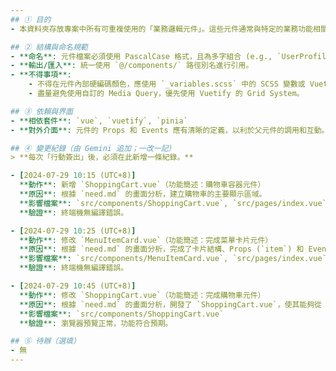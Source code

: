 ```yaml
---
## ① 目的
- 本資料夾存放專案中所有可重複使用的「業務邏輯元件」。這些元件通常與特定的業務功能相關，例如 `MenuItemCard` 或 `ShoppingCart`。

## ② 結構與命名規範
- **命名**: 元件檔案必須使用 PascalCase 格式，且為多字組合 (e.g., `UserProfile.vue`)。
- **輸出/匯入**: 統一使用 `@/components/` 路徑別名進行引用。
- **不得事項**: 
    - 不得在元件內部硬編碼顏色，應使用 `_variables.scss` 中的 SCSS 變數或 Vuetify theme。
    - 盡量避免使用自訂的 Media Query，優先使用 Vuetify 的 Grid System。

## ③ 依賴與界面
- **相依套件**: `vue`, `vuetify`, `pinia`
- **對外介面**: 元件的 Props 和 Events 應有清晰的定義，以利於父元件的調用和互動。

## ④ 變更紀錄（由 Gemini 追加；一改一記）
> **每次「行動簽出」後，必須在此新增一條紀錄。**

- [2024-07-29 10:15 (UTC+8)]
  **動作**: 新增 `ShoppingCart.vue`（功能簡述：購物車容器元件）
  **原因**: 根據 `need.md` 的畫面分析，建立購物車的主要顯示區域。
  **影響檔案**: `src/components/ShoppingCart.vue`, `src/pages/index.vue`
  **驗證**: 終端機無編譯錯誤。

- [2024-07-29 10:25 (UTC+8)]
  **動作**: 修改 `MenuItemCard.vue`（功能簡述：完成菜單卡片元件）
  **原因**: 根據 `need.md` 的畫面分析，完成了卡片結構、Props (`item`) 和 Events (`addToCart`) 的開發，使其能夠展示菜單項目並與父元件互動。
  **影響檔案**: `src/components/MenuItemCard.vue`, `src/pages/index.vue`
  **驗證**: 終端機無編譯錯誤。

- [2024-07-29 10:45 (UTC+8)]
  **動作**: 修改 `ShoppingCart.vue`（功能簡述：完成購物車元件）
  **原因**: 根據 `need.md` 的畫面分析，開發了 `ShoppingCart.vue`，使其能夠從 `useCartStore` 中讀取購物車內容、顯示商品列表、總價，並提供結帳按鈕。
  **影響檔案**: `src/components/ShoppingCart.vue`
  **驗證**: 瀏覽器預覽正常，功能符合預期。

## ⑤ 待辦（選填）
- 無
---
```

